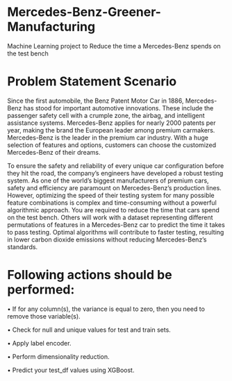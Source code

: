 # Mercedes-Benz-Greener-Manufacturing
Machine Learning project to Reduce the time a Mercedes-Benz spends on the test bench

# Problem Statement Scenario
Since the first automobile, the Benz Patent Motor Car in 1886, Mercedes-Benz has stood for important automotive innovations. These include the passenger safety cell with a crumple zone, the airbag, and intelligent assistance systems. Mercedes-Benz applies for nearly 2000 patents per year, making the brand the European leader among premium carmakers. Mercedes-Benz is the leader in the premium car industry. With a huge selection of features and options, customers can choose the customized Mercedes-Benz of their dreams.

To ensure the safety and reliability of every unique car configuration before they hit the road, the company’s engineers have developed a robust testing system. As one of the world’s biggest manufacturers of premium cars, safety and efficiency are paramount on Mercedes-Benz’s production lines. However, optimizing the speed of their testing system for many possible feature combinations is complex and time-consuming without a powerful algorithmic approach.
You are required to reduce the time that cars spend on the test bench. Others will work with a dataset representing different permutations of features in a Mercedes-Benz car to predict the time it takes to pass testing. Optimal algorithms will contribute to faster testing, resulting in lower carbon dioxide emissions without reducing Mercedes-Benz’s standards.


# Following actions should be performed:

•	If for any column(s), the variance is equal to zero, then you need to remove those variable(s).

•	Check for null and unique values for test and train sets.

•	Apply label encoder.

•	Perform dimensionality reduction.

•	Predict your test_df values using XGBoost.
